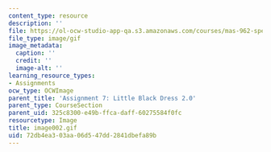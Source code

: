 ```yaml
---
content_type: resource
description: ''
file: https://ol-ocw-studio-app-qa.s3.amazonaws.com/courses/mas-962-special-topics-new-textiles-spring-2010/72db4ea303aa06d547dd2841dbefa89b_image002.gif
file_type: image/gif
image_metadata:
  caption: ''
  credit: ''
  image-alt: ''
learning_resource_types:
- Assignments
ocw_type: OCWImage
parent_title: 'Assignment 7: Little Black Dress 2.0'
parent_type: CourseSection
parent_uid: 325c8300-e49b-ffca-daff-60275584f0fc
resourcetype: Image
title: image002.gif
uid: 72db4ea3-03aa-06d5-47dd-2841dbefa89b
---
```

